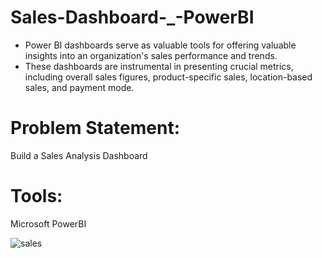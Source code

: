 
# Sales-Dashboard-_-PowerBI

- Power BI dashboards serve as valuable tools for offering valuable insights into an organization's sales performance and trends. 
- These dashboards are instrumental in presenting crucial metrics, including overall sales figures, product-specific sales, location-based sales, and payment mode.

# Problem Statement: 
Build a Sales Analysis Dashboard

# Tools:
Microsoft PowerBI


![sales](https://github.com/nikitasavaliya87/Sales-Dashboard-_-PowerBI/assets/144912665/f7c63a52-1447-4102-b6b4-c0db18540c1d)

